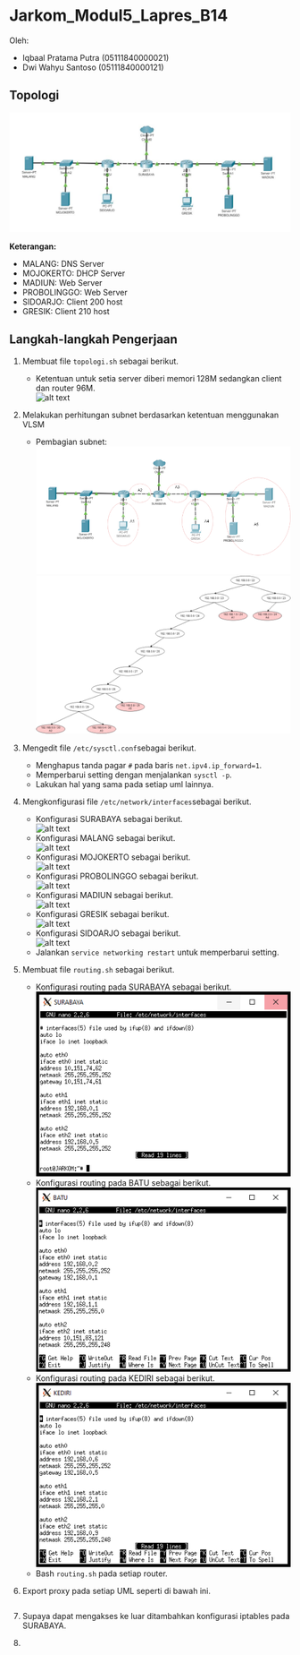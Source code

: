 # Jarkom_Modul5_Lapres_B14 <br>
Oleh:
- Iqbaal Pratama Putra (05111840000021) <br>
- Dwi Wahyu Santoso (05111840000121) <br>

## Topologi <br>
![alt text](/img/topologi.png)<br>

**Keterangan:** <br>
- MALANG: DNS Server <br>
- MOJOKERTO: DHCP Server <br>
- MADIUN: Web Server <br>
- PROBOLINGGO: Web Server <br>
- SIDOARJO: Client 200 host <br>
- GRESIK: Client 210 host <br>

## Langkah-langkah Pengerjaan <br>
1. Membuat file `topologi.sh` sebagai berikut. <br>
   - Ketentuan untuk setia server diberi memori 128M sedangkan client dan router 96M. <br>
     ![alt text](/img/1.1.png) <br>

2. Melakukan perhitungan subnet berdasarkan ketentuan menggunakan VLSM<br>
   - Pembagian subnet:
    ![alt text](/img/vlsm.png) <br>
    ![alt text](/img/tree.png) <br>
3. Mengedit file `/etc/sysctl.conf`sebagai berikut. <br>
   - Menghapus tanda pagar `#` pada baris `net.ipv4.ip_forward=1`. <br>
   - Memperbarui setting dengan menjalankan `sysctl -p`. <br>
   - Lakukan hal yang sama pada setiap uml lainnya. <br>

4. Mengkonfigurasi file `/etc/network/interfaces`sebagai berikut. <br>
   - Konfigurasi SURABAYA sebagai berikut. <br>
     ![alt text](/img/3.1.png) <br>
   - Konfigurasi MALANG sebagai berikut. <br>
     ![alt text](/img/3.2.png) <br>
   - Konfigurasi MOJOKERTO sebagai berikut. <br>
     ![alt text](/img/3.3.png) <br>
   - Konfigurasi PROBOLINGGO sebagai berikut. <br>
     ![alt text](/img/3.4.png) <br>
   - Konfigurasi MADIUN sebagai berikut. <br>
     ![alt text](/img/3.5.png) <br>
   - Konfigurasi GRESIK sebagai berikut. <br>
     ![alt text](/img/3.6.png) <br>
   - Konfigurasi SIDOARJO sebagai berikut. <br>
     ![alt text](/img/3.7.png) <br>
   - Jalankan `service networking restart` untuk memperbarui setting. <br>

5. Membuat file `routing.sh` sebagai berikut. <br>
   - Konfigurasi routing pada SURABAYA sebagai berikut. <br>
     ![alt text](/img/4.1.png) <br>
   - Konfigurasi routing pada BATU sebagai berikut. <br>
     ![alt text](/img/4.2.png) <br>
   - Konfigurasi routing pada KEDIRI sebagai berikut. <br>
     ![alt text](/img/4.3.png) <br>
   - Bash `routing.sh` pada setiap router. <br>

6. Export proxy pada setiap UML seperti di bawah ini. <br>
   ```

   ```
7. Supaya dapat mengakses ke luar ditambahkan konfigurasi iptables pada SURABAYA. <br>
87.


